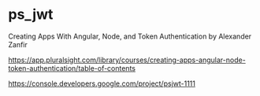 # ps_jwt 

Creating Apps With Angular, Node, and Token Authentication
by Alexander Zanfir

https://app.pluralsight.com/library/courses/creating-apps-angular-node-token-authentication/table-of-contents

https://console.developers.google.com/project/psjwt-1111
